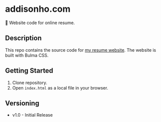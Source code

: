 # addisonho.com
📃 Website code for online resume.

## Description
This repo contains the source code for [my resume website](addisonho.com). The website is built with Bulma CSS. 

## Getting Started
1) Clone repository.
2) Open `index.html` as a local file in your browser.

## Versioning

* v1.0 - Initial Release
